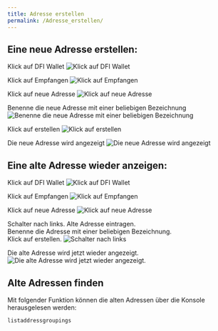 ```yaml
---
title: Adresse erstellen
permalink: /Adresse_erstellen/
---
```


## Eine neue Adresse erstellen:

Klick auf DFI Wallet
![Klick auf DFI Wallet](../media/Bildschirmfoto_2021-03-13_um_23.13.10.png)

Klick auf Empfangen
![Klick auf Empfangen](../media/Bildschirmfoto_2021-03-13_um_23.13.45.png)

Klick auf neue Adresse
![Klick auf neue Adresse](../media/Bildschirmfoto_2021-03-13_um_23.14.15.png)

Benenne die neue Adresse mit einer beliebigen Bezeichnung
![Benenne die neue Adresse mit einer beliebigen Bezeichnung](../media/Bildschirmfoto_2021-03-13_um_23.14.42.png)

Klick auf erstellen
![Klick auf erstellen](../media/Bildschirmfoto_2021-03-13_um_23.15.19.png)

Die neue Adresse wird angezeigt
![Die neue Adresse wird angezeigt](../media/Bildschirmfoto_2021-03-13_um_23.15.57.png)

## Eine alte Adresse wieder anzeigen:

Klick auf DFI Wallet
![Klick auf DFI Wallet](../media/Bildschirmfoto_2021-03-13_um_23.13.10.png)

Klick auf Empfangen
![Klick auf Empfangen](../media/Bildschirmfoto_2021-03-13_um_23.13.45.png)

Klick auf neue Adresse
![Klick auf neue Adresse](../media/Bildschirmfoto_2021-03-13_um_23.14.15.png)

Schalter nach links.
Alte Adresse eintragen.  
Benenne die Adresse mit einer beliebigen Bezeichnung.  
Klick auf erstellen.
![Schalter nach links](../media/Bildschirmfoto_2021-03-13_um_23.24.11.png)

Die alte Adresse wird jetzt wieder angezeigt.
![Die alte Adresse wird jetzt wieder angezeigt.](../media/Bildschirmfoto_2021-03-13_um_23.25.29.png)

## Alte Adressen finden

Mit folgender Funktion können die alten Adressen über die Konsole
herausgelesen werden:

`listaddressgroupings`
